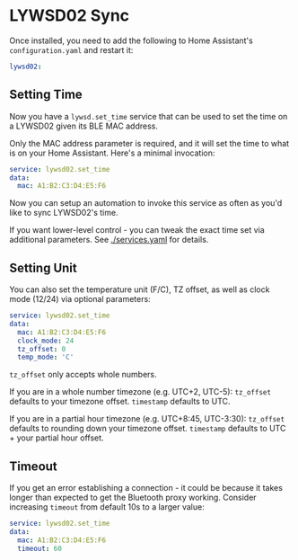 # LYWSD02 Sync

Once installed, you need to add the following to Home Assistant's `configuration.yaml` and restart it:
```yaml
lywsd02:
```

## Setting Time

Now you have a `lywsd.set_time` service that can be used to set the time on a LYWSD02 given its BLE MAC address.

Only the MAC address parameter is required, and it will set the time to what is on your Home Assistant.
Here's a minimal invocation:
```yaml
service: lywsd02.set_time
data:
  mac: A1:B2:C3:D4:E5:F6
```

Now you can setup an automation to invoke this service as often as you'd like to sync LYWSD02's time.

If you want lower-level control - you can tweak the exact time set via additional parameters.
See [./services.yaml](./custom_components/lywsd02/services.yaml) for details.

## Setting Unit

You can also set the temperature unit (F/C), TZ offset, as well as clock mode (12/24) via optional parameters:
```yaml
service: lywsd02.set_time
data:
  mac: A1:B2:C3:D4:E5:F6
  clock_mode: 24
  tz_offset: 0
  temp_mode: 'C'
```

`tz_offset` only accepts whole numbers.

If you are in a whole number timezone (e.g. UTC+2, UTC-5):
`tz_offset` defaults to your timezone offset.
`timestamp` defaults to UTC.

If you are in a partial hour timezone (e.g. UTC+8:45, UTC-3:30):
`tz_offset` defaults to rounding down your timezone offset.
`timestamp` defaults to UTC + your partial hour offset.

## Timeout

If you get an error establishing a connection - it could be because it takes longer than expected to get the Bluetooth proxy working. Consider increasing `timeout` from default 10s to a larger value:
```yaml
service: lywsd02.set_time
data:
  mac: A1:B2:C3:D4:E5:F6
  timeout: 60
```
